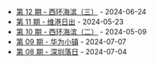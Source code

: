 * [第 12 期 - 西环海滨（三）](https://lifei.life/posts/12-西环海滨（三）) - 2024-06-24
* [第 11 期 - 维港日出](https://lifei.life/posts/11-维港日出) - 2024-05-23
* [第 10 期 - 西环海滨（二）](https://lifei.life/posts/10-西环海滨（二）) - 2024-05-09
* [第 09 期 - 华为小镇](https://lifei.life/posts/09-华为小镇) - 2024-07-07
* [第 08 期 - 深圳落日](https://lifei.life/posts/08-深圳落日) - 2024-07-04
